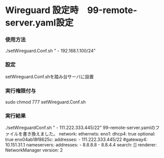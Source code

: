 # Wireguard 設定時　99-remote-server.yaml設定

### 使用方法
./setWireguard.Conf.sh " - 192.168.1.100/24"

### 設定
setWireguard.Conf.shを踏み台サーバに設置

### 実行権限付与
sudo chmod 777 setWireguard.Conf.sh

### 実行結果
 ./setWireguardConf.sh " - 111.222.333.445/22"
99-remote-server.yamlのファイルを書き換えました。
network:
  ethernets:
    eno1:
      dhcp4: true
      optional: true
    enx04ab18f8625c:
      addresses:  - 111.222.333.445/22
    #gateway4: 10.151.31.1 
    nameservers:
        addresses:
        - 8.8.8.8
        - 8.8.4.4
        search: []
  renderer: NetworkManager
  version: 2
                                                                       